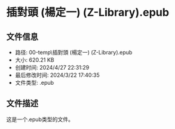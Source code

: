 ﻿# 插對頭 (楊定一) (Z-Library).epub

## 文件信息
- 路径: 00-temp\插對頭 (楊定一) (Z-Library).epub
- 大小: 620.21 KB
- 创建时间: 2024/4/27 22:31:29
- 最后修改时间: 2024/3/22 17:40:35
- 文件类型: .epub

## 文件描述
这是一个.epub类型的文件。


